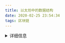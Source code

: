 ```yaml
---
title: 以太坊中的数据结构
date: 2020-02-25 23:54:34
tags: 区块链
---
```


<details>
<summary>详细信息</summary>

### 1.区块

区块主要由三部分组成：区块头（Block Header），叔块（Uncle），区块体（body）

#### 区块头

区块头的结构体定义：

```go
type Header struct { 
    ParentHash  common.Hash    `json:"parentHash"       gencodec:"required"`  
    UncleHash   common.Hash    `json:"sha3Uncles"       gencodec:"required"`  
    Coinbase    common.Address `json:"miner"            gencodec:"required"`  
    Root        common.Hash    `json:"stateRoot"        gencodec:"required"` 
    TxHash      common.Hash    `json:"transactionsRoot" gencodec:"required"`              ReceiptHash common.Hash    `json:"receiptsRoot"     gencodec:"required"`
    Bloom       Bloom          `json:"logsBloom"        gencodec:"required"` 
    Difficulty  *big.Int       `json:"difficulty"       gencodec:"required"`
    Number      *big.Int       `json:"number"           gencodec:"required"` 
    GasLimit    uint64         `json:"gasLimit"         gencodec:"required"` 
    GasUsed     uint64         `json:"gasUsed"          gencodec:"required"`
    Time        uint64         `json:"timestamp"        gencodec:"required"` 
    Extra       []byte         `json:"extraData"        gencodec:"required"`  
    MixDigest   common.Hash    `json:"mixHash"` 
    Nonce       BlockNonce     `json:"nonce"`
}
```



释义如下：



ParentHash  common.Hash   父区块的哈希值
UncleHash	common.Hash	叔父区块列表的哈希值
Coinbase	common.Address	打包该区块的矿工的地址，用于接收矿工费
Root	common.Hash	状态树的根哈希值
TxHash	common.Hash	交易树的根哈希值
ReceiptHash	common.Hash	收据树的根哈希值
Bloom	Bloom	交易收据日志组成的Bloom过滤器
Difficulty	*Big.Int	本区块的难度
Number	*Big.Int	本区块块号，区块号从0号开始算起
GasLimit	uint64	本区块中所有交易消耗的Gas上限，这个数值不等于所有交易的中Gas limit字段的和
GasUsed	uint64	本区块中所有交易使用的Gas之和
Time	*big.Int	区块产生的unix时间戳，一般是打包区块的时间，这个字段不是出块的时间戳
Extra	[]byte	区块的附加数据
MixDigest	common.Hash	哈希值，与Nonce的组合用于工作量计算
Nonce	BlockNonce	区块产生时的随机值


与比特币一样，以太坊中区块和区块之间用哈希指针向连，通过哈希可以追溯到最初的区块。

轻节点只保存区块头。

#### 叔块

##### 孤块(orphan block)

在比特币协议中，最长的链被认为是绝对的正确。如果一个块不是最长链的一部分，那么它被称为是“孤块”。一个孤立的块是一个块，它也是合法的，但是发现的稍晚，或者是网络传输稍慢，而没有能成为最长的链的一部分。在比特币中，孤块没有意义，随后将被抛弃，发现这个孤块的矿工也拿不到采矿相关的奖励。

##### 最重的链(heaviest)

Ethereum的GHOST协议，不认为孤块没有价值，而是会给与发现孤块的矿工以回报。在以太坊中，孤块被称为“叔块”(uncle block)，它们可以为主链的安全作出贡献。

相对来说，比特币有很长的块间隔时间。在比特币区块中，平均约10分钟可以得到一个确认(也就是发现一个新的后续区块)。但是自从比特币成立以来，大量关于块链技术的研究已经发展起来。这些研究表明，更短的块间隔确实是可能的，而且在很多应用场景下是需要的。然而，随着拥有更快的出块速度，孤块的增加而带来的昂贵的成本和浪费也随之增加。

GHOST协议支付报酬给叔块，这激励了矿工在新发现的块中去引用叔块。引用叔块使主链更重。在比特币，最长的链是主链。在以太坊中，主链是指最重的链。

##### 叔块的好处

解决了两个问题：

1. 以太坊十几秒的出块间隔，大大增加了孤块的产生，并且降低了安全性。通过鼓励引用叔块，使引用主链获得更多的安全保证(因为孤块本身也是合法的)
2. 比特币中，采矿中心化(大量的集中矿池)成为一个问题。给与叔块报酬，可以一定程度上缓解这个问题。

##### 叔块的引用

区块可以不引用，或者最多引用两个叔块
叔块必须是区块的前2层~前7层的祖先的直接的子块
被引用过的叔块不能重复引用
引用叔块的区块，可以获得挖矿报酬的1/32，也就是5*1/32=0.15625 Ether。最多获得2*0.15625=0.3125 Ether
被引用的叔块，其矿工的报酬和叔块与区块之间的间隔层数有关系。

| 间隔层数 | 报酬比例 | 报酬  |
| -------- | -------- | ----- |
| 1        | 7/8      | 4.375 |
| 2        | 6/8      | 3.75  |
| 3        | 5/8      | 3.125 |
| 4        | 4/8      | 2.5   |
| 5        | 3/8      | 1.875 |
| 6        | 2/8      | 1.25  |

#### 区块体

```go
type Body struct {
    Transactions []*Transaction  
    Uncles       []*Header
}
```

Body是一个简单的（可变的、非安全的）数据容器，用于存储和移动块的数据内容（事务和uncles）。

#### 完整的区块定义

```go
type Block struct {   
    header       *Header  
    uncles       []*Header 
    transactions Transactions 
    // caches   hash atomic.Value   size atomic.Value  
    // Td is used by package core to store the total difficulty   
    // of the chain up to and including the block.   td *big.Int  
    // These fields are used by package eth to track  
    // inter-peer block relay.   ReceivedAt   time.
    Time   ReceivedFrom interface{}
}
```

### 2.MPT树

#### trie

trie也叫字典树，前缀树，因为它的搜索快捷的特性被单词搜索系统使用，故又称单词查找树。它是一种树形结构的数据结构。之所以快速，是因为它用空间代替了速度。

如给出字符串"abc","ab","bd","dda"，根据该字符串序列构建一棵Trie树。则构建的树如下: 

![](./picture/1.jpg)

#### Patricia Trie

又叫做基数树，压缩前缀树或紧凑前缀树（compact prefix tree)，是一种更节省空间的前缀树。它与 Trie 的区别是，如果某个节点只有一个子树，那么这个子树跟父节点合并，这样可以缩短 Trie 里不必要的深度，节约存储空间，加快搜索节点的速度。 

![](/picture/2.png)

 以太坊中每个用户地址是160位存储，如果使用不压缩的trie会造成非常大的存储浪费，维护状态树会变得异常困难。所以使用压缩前缀树。 

#### Merkle Tree

比特币中，交易列表使用非排序的默克尔树存储，其和二叉树的区别主要是使用哈希指针代替了二叉树中的指针。

![](./picture/3.png)

#### Merkle Patricia Tree (Trie)

Merkle Patricia Tree 默克尔-帕特里夏树是一种融合了默克尔树和前缀树两种结构优点的，经过改良的数据结构，在以太坊中用来组织交易信息、账户状态及其变更、收据相关的数据。

以太坊中的MPT树是经过改良的，模范化的MPT树。

![](./picture/4.png)

树中的节点分类：

空节点 

分支节点 

叶子节点 

扩展节点 

```go
type node interface {	
    fstring(string) string	
    cache() (hashNode, bool)	
    canUnload(cachegen, cachelimit uint16) bool
}

type (	
    
    fullNode struct {	
        Children [17]node		
        flags    nodeFlag	
    }	
    shortNode struct {	
        Key   []byte		
        Val   node		flags nodeFlag	
    }	
    hashNode  []byte
    valueNode []byte
)

type nodeFlag struct
{	
    hash  hashNode	
    gen   uint16	
    dirty bool
}
```

###### fullNode

fullNode 是一个可以携带多个子节点的节点。它有一个 node 数组类型的成员变量 Children，数组的前16个空位分别对应十六进制的0-9a-f，对于每个子节点，根据其 key 值的十六进制表示一一对应，Children 数组的第17位，fullNode 用来存储数据。

对应黄皮书中的分支节点。

###### shortNode

shortNode 是一个仅有一个子节点的节点。成员变量 Val 指向一个子节点，成员变量 Key 是一个由任意长度的字符串，这体现了压缩前缀树的特点，通过合并只有一个子节点的父节点和其子节点来缩短 Trie 的深度。

对应黄皮书里的扩展节点和叶子节点，通过 `shortNode.Val` 的类型来对应。

###### valueNode

valueNode 在 MPT 结构中存储真正的数据。充当 MPT 的叶子节点，不带子节点。

valueNode 是一个字节数组，但是它实现了 `fstring(string) string`, `cache() (hashNode, bool)`, `canUnload(cachegen, cachelimit uint16) bool` 这三个接口（实际上 fullNode，shortNode，hashNode 也实现了这三个接口），因此可以作为 fullNode，shortNode 中的 `node` 使用。valueNode 可以承接数据，携带的的是数据的 RLP 哈希值，长度为 32 byte，RLP 编码的值存在 LevelDB 里。

###### hashNode

hashNode 是 fullNode 或 shortNode 对象的 RLP 编码的32 byte 的哈希值，表明该节点还没有载入内存。遍历 MPT 时有时会遇到一个 hashNode，表明原来的 node 需要动态加载，hashNode 以 nodeFlag 结构体的成员 hash 的形式存在，如果 fullNode 或 shortNode 的成员变量发生变化，那么就需要更新它的 hashNode，在增删改的过程结束了都会调用 `trie.Hash()`，整个 MPT 自底向上变量，对所有清空的 hashNode 重新赋值，最终得到根节点的 hashNode，也就是整个 MPT 结构的哈希值。

fullNode 体现了 Trie 的特点，shortNode 实现了 PatriciaTrie 的特性（当然也实现了 Trie 的特性），hashNode 既实现了 MPT 节点的动态加载，也实现了默克尔树的功能。

</details>
